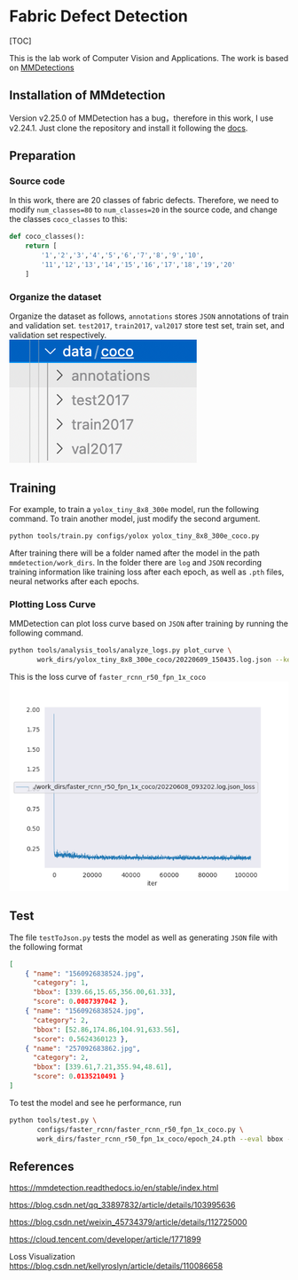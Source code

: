 # Fabric Defect Detection

[TOC]

This is the lab work of Computer Vision and Applications. The work is based on [MMDetections](https://github.com/open-mmlab/mmdetection)
## Installation of MMdetection
Version v2.25.0 of MMDetection has a bug，therefore in this work, I use v2.24.1. Just clone the repository and install it following the [docs](https://mmdetection.readthedocs.io/en/latest/get_started.html#installation).

## Preparation

### Source code
In this work, there are 20 classes of fabric defects. Therefore, we need to modify `num_classes=80` to `num_classes=20` in the source code, and change the classes `coco_classes` to this:


```python
def coco_classes():
    return [
        '1','2','3','4','5','6','7','8','9','10',
        '11','12','13','14','15','16','17','18','19','20'
    ]
```

### Organize the dataset
Organize the dataset as follows, `annotations` stores `JSON` annotations of train and validation set. `test2017`, `train2017`, `val2017` store test set, train set, and validation set respectively.
![Dataset](./assets/Dataset.png)

## Training

For example, to train a `yolox_tiny_8x8_300e` model, run the following command. To train another model, just modify the second argument.

```sh
python tools/train.py configs/yolox yolox_tiny_8x8_300e_coco.py
```

After training there will be a folder named after the model in the path `mmdetection/work_dirs`. In the folder there are `log` and `JSON` recording training information like training loss after each epoch, as well as `.pth` files, neural networks after each epochs.

### Plotting Loss Curve

MMDetection can plot loss curve based on `JSON` after training by running the following command.
```bash
python tools/analysis_tools/analyze_logs.py plot_curve \
       work_dirs/yolox_tiny_8x8_300e_coco/20220609_150435.log.json --keys loss --out ./plot_result/4.png

```

This is the loss curve of `faster_rcnn_r50_fpn_1x_coco`
![loss](./assets/1.png)

## Test

The file `testToJson.py` tests the model as well as generating `JSON` file with the following format

```json
[
    { "name": "1560926838524.jpg",
      "category": 1,
      "bbox": [339.66,15.65,356.00,61.33],
      "score": 0.0087397042 }, 
    { "name": "1560926838524.jpg", 
      "category": 2, 
      "bbox": [52.86,174.86,104.91,633.56], 
      "score": 0.5624360123 }, 
    { "name": "257092683862.jpg", 
      "category": 2, 
      "bbox": [339.61,7.21,355.94,48.61],
      "score": 0.0135210491 } 
]
```
To test the model and see he performance, run
```bash
python tools/test.py \
       configs/faster_rcnn/faster_rcnn_r50_fpn_1x_coco.py \
       work_dirs/faster_rcnn_r50_fpn_1x_coco/epoch_24.pth --eval bbox --show
```

## References
https://mmdetection.readthedocs.io/en/stable/index.html

https://blog.csdn.net/qq_33897832/article/details/103995636

https://blog.csdn.net/weixin_45734379/article/details/112725000

https://cloud.tencent.com/developer/article/1771899

Loss Visualization https://blog.csdn.net/kellyroslyn/article/details/110086658
